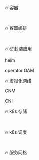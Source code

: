 🔥 容器

​

🔥 容器编排

​

🔥 📦封装应用

helm

operator OAM

🔥 虚拟化网络

~~CNM~~

CNI

🔥 k8s 存储

​

🔥 k8s 调度

​

🔥 服务网格

​